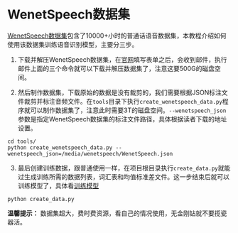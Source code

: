 # WenetSpeech数据集

[WenetSpeech数据集](https://wenet-e2e.github.io/WenetSpeech/)包含了10000+小时的普通话语音数据集，本教程介绍如何使用该数据集训练语音识别模型，主要分三步。

1. 下载并解压WenetSpeech数据集，在[官网](https://wenet-e2e.github.io/WenetSpeech/#download)填写表单之后，会收到邮件，执行邮件上面的三个命令就可以下载并解压数据集了，注意这要500G的磁盘空间。

2. 然后制作数据集，下载原始的数据是没有裁剪的，我们需要根据JSON标注文件裁剪并标注音频文件。在`tools`目录下执行`create_wenetspeech_data.py`程序就可以制作数据集了，注意此时需要3T的磁盘空间。`--wenetspeech_json`参数是指定WenetSpeech数据集的标注文件路径，具体根据读者下载的地址设置。
```shell
cd tools/
python create_wenetspeech_data.py --wenetspeech_json=/media/wenetspeech/WenetSpeech.json
```

3. 最后创建训练数据，跟普通使用一样，在项目根目录执行`create_data.py`就能过生成训练所需的数据列表，词汇表和均值标准差文件。这一步结束后就可以训练模型了，具体看[训练模型](./train.md)
```shell
python create_data.py
```

**温馨提示：** 数据集超大，费时费资源，看自己的情况使用，无金刚钻就不要揽瓷器活。